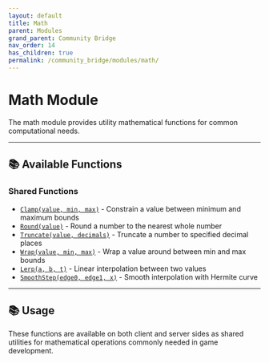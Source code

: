 ```yaml
---
layout: default
title: Math
parent: Modules
grand_parent: Community Bridge
nav_order: 14
has_children: true
permalink: /community_bridge/modules/math/
---
```


# Math Module

The math module provides utility mathematical functions for common computational needs.

---

## 📚 Available Functions

### Shared Functions
- [`Clamp(value, min, max)`](shared.md#clamp) - Constrain a value between minimum and maximum bounds
- [`Round(value)`](shared.md#round) - Round a number to the nearest whole number
- [`Truncate(value, decimals)`](shared.md#truncate) - Truncate a number to specified decimal places
- [`Wrap(value, min, max)`](shared.md#wrap) - Wrap a value around between min and max bounds
- [`Lerp(a, b, t)`](shared.md#lerp) - Linear interpolation between two values
- [`SmoothStep(edge0, edge1, x)`](shared.md#smoothstep) - Smooth interpolation with Hermite curve

---

## 📚 Usage

These functions are available on both client and server sides as shared utilities for mathematical operations commonly needed in game development.
